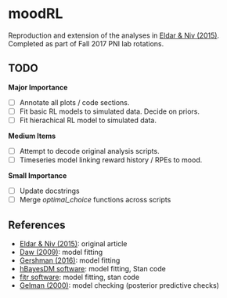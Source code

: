 # moodRL
Reproduction and extension of the analyses in [Eldar & Niv (2015)](https://www.nature.com/articles/ncomms7149). Completed as part of Fall 2017 PNI lab rotations. 

## TODO
**Major Importance**
- [ ] Annotate all plots / code sections.
- [ ] Fit basic RL models to simulated data. Decide on priors.
- [ ] Fit hierachical RL model to simulated data.

**Medium Items**
- [ ] Attempt to decode original analysis scripts.
- [ ] Timeseries model linking reward history / RPEs to mood.

**Small Importance**
- [ ] Update docstrings 
- [ ] Merge *optimal_choice* functions across scripts

## References
- [Eldar & Niv (2015)](https://www.nature.com/articles/ncomms7149): original article
- [Daw (2009)](http://www.cns.nyu.edu/~daw/d10.pdf): model fitting
- [Gershman (2016)](http://www.sciencedirect.com/science/article/pii/S0022249616000080): model fitting
- [hBayesDM software](https://github.com/CCS-Lab/hBayesDM): model fitting, Stan code
- [fitr software](https://github.com/abrahamnunes/fitr): model fitting, stan code
- [Gelman (2000)](http://www.stat.columbia.edu/~gelman/research/published/dogs.pdf): model checking (posterior predictive checks) 